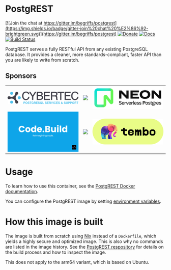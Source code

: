 # PostgREST

[![Join the chat at https://gitter.im/begriffs/postgrest](https://img.shields.io/badge/gitter-join%20chat%20%E2%86%92-brightgreen.svg)](https://gitter.im/begriffs/postgrest)
[![Donate](https://img.shields.io/badge/Donate-Patreon-orange.svg?colorB=F96854)](https://www.patreon.com/postgrest)
[![Docs](https://img.shields.io/badge/docs-latest-brightgreen.svg?style=flat)](http://postgrest.org)
[![Build Status](https://github.com/postgrest/postgrest/actions/workflows/ci.yaml/badge.svg?branch=main)](https://github.com/PostgREST/postgrest/actions?query=branch%3Amain)

PostgREST serves a fully RESTful API from any existing PostgreSQL database. It
provides a cleaner, more standards-compliant, faster API than you are likely to
write from scratch.

## Sponsors

<table align="center">
  <tbody>
    <tr>
      <td align="center" valign="middle">
        <a href="https://www.cybertec-postgresql.com/en/?utm_source=postgrest.org&utm_medium=referral&utm_campaign=postgrest" target="_blank">
          <img width="296px" src="https://raw.githubusercontent.com/PostgREST/postgrest/main/static/cybertec.svg">
        </a>
      </td>
      <td align="center" valign="middle">
        <a href="https://gnuhost.eu/?utm_source=sponsor&utm_campaign=postgrest" target="_blank">
          <img width="296px" src="https://raw.githubusercontent.com/PostgREST/postgrest/main/static/gnuhost.png">
        </a>
      </td>
      <td align="center" valign="middle">
        <a href="https://neon.tech/?utm_source=sponsor&utm_campaign=postgrest" target="_blank">
          <img width="296px" src="https://raw.githubusercontent.com/PostgREST/postgrest/main/static/neon.jpg">
        </a>
      </td>
    </tr>
    <tr></tr>
    <tr>
      <td align="center" valign="middle">
        <a href="https://code.build/?utm_source=sponsor&utm_campaign=postgrest" target="_blank">
          <img width="296px" src="https://raw.githubusercontent.com/PostgREST/postgrest/main/static/code-build.png">
        </a>
      </td>
      <td align="center" valign="middle">
        <a href="https://supabase.io?utm_source=postgrest%20backers&utm_medium=open%20source%20partner&utm_campaign=postgrest%20backers%20github&utm_term=homepage" target="_blank">
          <img width="296px" src="https://raw.githubusercontent.com/PostgREST/postgrest/main/static/supabase.png">
        </a>
      </td>
      <td align="center" valign="middle">
        <a href="https://tembo.io/?utm_source=sponsor&utm_campaign=postgrest" target="_blank">
          <img width="296px" src="https://raw.githubusercontent.com/PostgREST/postgrest/main/static/tembo.png">
        </a>
      </td>
    </tr>
  </tbody>
</table>

# Usage

To learn how to use this container, see the [PostgREST Docker
documentation](https://postgrest.org/en/stable/install.html#docker).

You can configure the PostgREST image by setting
[environment variables](https://postgrest.org/en/stable/configuration.html).

# How this image is built

The image is built from scratch using
[Nix](https://nixos.org/nixpkgs/manual/#sec-pkgs-dockerTools) instead of a
`Dockerfile`, which yields a highly secure and optimized image. This is also why
no commands are listed in the image history. See the [PostgREST
respository](https://github.com/PostgREST/postgrest/tree/main/nix/tools/docker) for
details on the build process and how to inspect the image.

This does not apply to the arm64 variant, which is based on Ubuntu.

